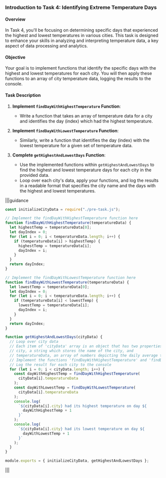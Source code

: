 ### Introduction to Task 4: Identifying Extreme Temperature Days

#### Overview

In Task 4, you'll be focusing on determining specific days that experienced the highest and lowest temperatures in various cities. This task is designed to enhance your skills in analyzing and interpreting temperature data, a key aspect of data processing and analytics.

#### Objective

Your goal is to implement functions that identify the specific days with the highest and lowest temperatures for each city. You will then apply these functions to an array of city temperature data, logging the results to the console.

#### Task Description

1. **Implement `findDayWithHighestTemperature` Function**:

   - Write a function that takes an array of temperature data for a city and identifies the day (index) which had the highest temperature.

2. **Implement `findDayWithLowestTemperature` Function**:

   - Similarly, write a function that identifies the day (index) with the lowest temperature for a given set of temperature data.

3. **Complete `getHighestAndLowestDays` Function**:
   - Use the implemented functions within `getHighestAndLowestDays` to find the highest and lowest temperature days for each city in the provided data.
   - Loop over each city's data, apply your functions, and log the results in a readable format that specifies the city name and the days with the highest and lowest temperatures.

|||guidance

```js
const initializeCityData = require("./pre-task.js");

// Implement the findDayWithHighestTemperature function here
function findDayWithHighestTemperature(temperatureData) {
  let highestTemp = temperatureData[0];
  let dayIndex = 0;
  for (let i = 0; i < temperatureData.length; i++) {
    if (temperatureData[i] > highestTemp) {
      highestTemp = temperatureData[i];
      dayIndex = i;
    }
  }
  return dayIndex;
}

// Implement the findDayWithLowestTemperature function here
function findDayWithLowestTemperature(temperatureData) {
  let lowestTemp = temperatureData[0];
  let dayIndex = 0;
  for (let i = 0; i < temperatureData.length; i++) {
    if (temperatureData[i] < lowestTemp) {
      lowestTemp = temperatureData[i];
      dayIndex = i;
    }
  }
  return dayIndex;
}

function getHighestAndLowestDays(cityData) {
  // Loop over city data
  // Each item of 'cityData' array is an object that has two properties:
  // city, a string which stores the name of the city, and
  // temperatureData, an array of numbers depicting the daily average temperature
  // Implement the functions 'findDayWithHighestTemperature' and 'findDayWithLowestTemperature' with the 'temperatureData' array as its argument
  // Log the result for each city to the console
  for (let i = 0; i < cityData.length; i++) {
    const dayWithHighestTemp = findDayWithHighestTemperature(
      cityData[i].temperatureData
    );
    const dayWithLowestTemp = findDayWithLowestTemperature(
      cityData[i].temperatureData
    );
    console.log(
      `${cityData[i].city} had its highest temperature on day ${
        dayWithHighestTemp + 1
      }`
    );
    console.log(
      `${cityData[i].city} had its lowest temperature on day ${
        dayWithLowestTemp + 1
      }`
    );
  }
}

module.exports = { initializeCityData, getHighestAndLowestDays };
```

|||
